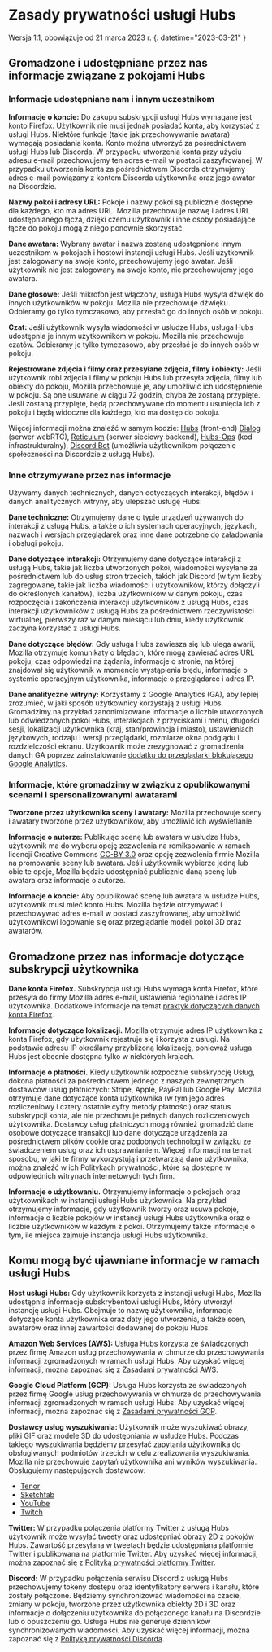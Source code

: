 ﻿# Zasady prywatności usługi Hubs
Wersja 1.1, obowiązuje od 21 marca 2023 r.
{: datetime="2023-03-21" }

## Gromadzone i udostępniane przez nas informacje związane z pokojami Hubs

### Informacje udostępniane nam i innym uczestnikom
__Informacje o koncie:__ Do zakupu subskrypcji usługi Hubs wymagane jest konto Firefox. Użytkownik nie musi jednak posiadać konta, aby korzystać z usługi Hubs. Niektóre funkcje (takie jak przechowywanie awatara) wymagają posiadania konta. Konto można utworzyć za pośrednictwem usługi Hubs lub Discorda. W przypadku utworzenia konta przy użyciu adresu e-mail przechowujemy ten adres e-mail w postaci zaszyfrowanej. W przypadku utworzenia konta za pośrednictwem Discorda otrzymujemy adres e-mail powiązany z kontem Discorda użytkownika oraz jego awatar na Discordzie.

__Nazwy pokoi i adresy URL:__ Pokoje i nazwy pokoi są publicznie dostępne dla każdego, kto ma adres URL. Mozilla przechowuje nazwę i adres URL udostępnianego łącza, dzięki czemu użytkownik i inne osoby posiadające łącze do pokoju mogą z niego ponownie skorzystać.

__Dane awatara:__ Wybrany awatar i nazwa zostaną udostępnione innym uczestnikom w pokojach i hostowi instancji usługi Hubs. Jeśli użytkownik jest zalogowany na swoje konto, przechowujemy jego awatar. Jeśli użytkownik nie jest zalogowany na swoje konto, nie przechowujemy jego awatara.

__Dane głosowe:__ Jeśli mikrofon jest włączony, usługa Hubs wysyła dźwięk do innych użytkowników w pokoju. Mozilla nie przechowuje dźwięku. Odbieramy go tylko tymczasowo, aby przesłać go do innych osób w pokoju.

__Czat:__ Jeśli użytkownik wysyła wiadomości w usłudze Hubs, usługa Hubs udostępnia je innym użytkownikom w pokoju. Mozilla nie przechowuje czatów. Odbieramy je tylko tymczasowo, aby przesłać je do innych osób w pokoju.

__Rejestrowane zdjęcia i filmy oraz przesyłane zdjęcia, filmy i obiekty:__ Jeśli użytkownik robi zdjęcia i filmy w pokoju Hubs lub przesyła zdjęcia, filmy lub obiekty do pokoju, Mozilla przechowuje je, aby umożliwić ich udostępnienie w pokoju. Są one usuwane w ciągu 72 godzin, chyba że zostaną przypięte. Jeśli zostaną przypięte, będą przechowywane do momentu usunięcia ich z pokoju i będą widoczne dla każdego, kto ma dostęp do pokoju.

Więcej informacji można znaleźć w samym kodzie: [Hubs](https://github.com/mozilla/hubs) (front-end) [Dialog](https://github.com/mozilla/dialog/) (serwer webRTC), [Reticulum](https://github.com/mozilla/reticulum) (serwer sieciowy backend), [Hubs-Ops](https://github.com/mozilla/hubs-ops) (kod infrastrukturalny), [Discord Bot](https://github.com/MozillaReality/hubs-discord-bot) (umożliwia użytkownikom połączenie społeczności na Discordzie z usługą Hubs).

### Inne otrzymywane przez nas informacje
Używamy danych technicznych, danych dotyczących interakcji, błędów i danych analitycznych witryny, aby ulepszać usługę Hubs:

__Dane techniczne:__ Otrzymujemy dane o typie urządzeń używanych do interakcji z usługą Hubs, a także o ich systemach operacyjnych, językach, nazwach i wersjach przeglądarek oraz inne dane potrzebne do załadowania i obsługi pokoju. 

__Dane dotyczące interakcji:__ Otrzymujemy dane dotyczące interakcji z usługą Hubs, takie jak liczba utworzonych pokoi, wiadomości wysyłane za pośrednictwem lub do usług stron trzecich, takich jak Discord (w tym liczby zagregowane, takie jak liczba wiadomości i użytkowników, którzy dołączyli do określonych kanałów), liczba użytkowników w danym pokoju, czas rozpoczęcia i zakończenia interakcji użytkowników z usługą Hubs, czas interakcji użytkowników z usługą Hubs za pośrednictwem rzeczywistości wirtualnej, pierwszy raz w danym miesiącu lub dniu, kiedy użytkownik zaczyna korzystać z usługi Hubs. 

__Dane dotyczące błędów:__ Gdy usługa Hubs zawiesza się lub ulega awarii, Mozilla otrzymuje komunikaty o błędach, które mogą zawierać adres URL pokoju, czas odpowiedzi na żądania, informacje o stronie, na której znajdował się użytkownik w momencie wystąpienia błędu, informacje o systemie operacyjnym użytkownika, informacje o przeglądarce i adres IP.

__Dane analityczne witryny:__ Korzystamy z Google Analytics (GA), aby lepiej zrozumieć, w jaki sposób użytkownicy korzystają z usługi Hubs. Gromadzimy na przykład zanonimizowane informacje o liczbie utworzonych lub odwiedzonych pokoi Hubs, interakcjach z przyciskami i menu, długości sesji, lokalizacji użytkownika (kraj, stan/prowincja i miasto), ustawieniach językowych, rodzaju i wersji przeglądarki, rozmiarze okna podglądu i rozdzielczości ekranu. Użytkownik może zrezygnować z gromadzenia danych GA poprzez zainstalowanie [dodatku do przeglądarki blokującego Google Analytics](https://tools.google.com/dlpage/gaoptout).

### Informacje, które gromadzimy w związku z opublikowanymi scenami i spersonalizowanymi awatarami
__Tworzone przez użytkownika sceny i awatary:__ Mozilla przechowuje sceny i awatary tworzone przez użytkowników, aby umożliwić ich wyświetlanie.

__Informacje o autorze:__ Publikując scenę lub awatara w usłudze Hubs, użytkownik ma do wyboru opcję zezwolenia na remiksowanie w ramach licencji Creative Commons [CC-BY 3.0](https://creativecommons.org/licenses/by/3.0/) oraz opcję zezwolenia firmie Mozilla na promowanie sceny lub awatara. Jeśli użytkownik wybierze jedną lub obie te opcje, Mozilla będzie udostępniać publicznie daną scenę lub awatara oraz informacje o autorze.

__Informacje o koncie:__ Aby opublikować scenę lub awatara w usłudze Hubs, użytkownik musi mieć konto Hubs. Mozilla będzie otrzymywać i przechowywać adres e-mail w postaci zaszyfrowanej, aby umożliwić użytkownikowi logowanie się oraz przeglądanie modeli pokoi 3D oraz awatarów.

## Gromadzone przez nas informacje dotyczące subskrypcji użytkownika
__Dane konta Firefox.__ Subskrypcja usługi Hubs wymaga konta Firefox, które przesyła do firmy Mozilla adres e-mail, ustawienia regionalne i adres IP użytkownika. Dodatkowe informacje na temat [praktyk dotyczących danych konta Firefox](https://www.mozilla.org/privacy/firefox/#firefox-accounts-join-firefox).

__Informacje dotyczące lokalizacji.__ Mozilla otrzymuje adres IP użytkownika z konta Firefox, gdy użytkownik rejestruje się i korzysta z usługi. Na podstawie adresu IP określamy przybliżoną lokalizację, ponieważ usługa Hubs jest obecnie dostępna tylko w niektórych krajach.

__Informacje o płatności.__ Kiedy użytkownik rozpocznie subskrypcję Usług, dokona płatności za pośrednictwem jednego z naszych zewnętrznych dostawców usług płatniczych: Stripe, Apple, PayPal lub Google Pay. Mozilla otrzymuje dane dotyczące konta użytkownika (w tym jego adres rozliczeniowy i cztery ostatnie cyfry metody płatności) oraz status subskrypcji konta, ale nie przechowuje pełnych danych rozliczeniowych użytkownika. Dostawcy usług płatniczych mogą również gromadzić dane osobowe dotyczące transakcji lub dane dotyczące urządzenia za pośrednictwem plików cookie oraz podobnych technologii w związku ze świadczeniem usług oraz ich usprawnianiem. Więcej informacji na temat sposobu, w jaki te firmy wykorzystują i przetwarzają dane użytkownika, można znaleźć w ich Politykach prywatności, które są dostępne w odpowiednich witrynach internetowych tych firm.

__Informacje o użytkowaniu.__ Otrzymujemy informacje o pokojach oraz użytkownikach w instancji usługi Hubs użytkownika. Na przykład otrzymujemy informacje, gdy użytkownik tworzy oraz usuwa pokoje, informacje o liczbie pokojów w instancji usługi Hubs użytkownika oraz o liczbie użytkowników w każdym z pokoi. Otrzymujemy także informacje o tym, ile miejsca zajmuje instancja usługi Hubs użytkownika. 

## Komu mogą być ujawniane informacje w ramach usługi Hubs
__Host usługi Hubs:__ Gdy użytkownik korzysta z instancji usługi Hubs, Mozilla udostępnia informacje subskrybentowi usługi Hubs, który utworzył instancję usługi Hubs. Obejmuje to nazwę użytkownika, informacje dotyczące konta użytkownika oraz daty jego utworzenia, a także scen, awatarów oraz innej zawartości dodawanej do pokoju Hubs.  

__Amazon Web Services (AWS):__ Usługa Hubs korzysta ze świadczonych przez firmę Amazon usług przechowywania w chmurze do przechowywania informacji zgromadzonych w ramach usługi Hubs. Aby uzyskać więcej informacji, można zapoznać się z [Zasadami prywatności AWS](https://aws.amazon.com/privacy/).

__Google Cloud Platform (GCP):__ Usługa Hubs korzysta ze świadczonych przez firmę Google usług przechowywania w chmurze do przechowywania informacji zgromadzonych w ramach usługi Hubs. Aby uzyskać więcej informacji, można zapoznać się z [Zasadami prywatności GCP](https://cloud.google.com/terms/cloud-privacy-notice).

__Dostawcy usług wyszukiwania:__ Użytkownik może wyszukiwać obrazy, pliki GIF oraz modele 3D do udostępniania w usłudze Hubs. Podczas takiego wyszukiwania będziemy przesyłać zapytania użytkownika do obsługiwanych podmiotów trzecich w celu zrealizowania wyszukiwania. Mozilla nie przechowuje zapytań użytkownika ani wyników wyszukiwania. Obsługujemy następujących dostawców:
* [Tenor](https://tenor.com/legal-privacy)
* [Sketchfab](https://sketchfab.com/privacy)
* [YouTube](https://policies.google.com/privacy)
* [Twitch](https://www.twitch.tv/p/legal/privacy-policy/)

__Twitter:__ W przypadku połączenia platformy Twitter z usługą Hubs użytkownik może wysyłać tweety oraz udostępniać obrazy 2D z pokojów Hubs. Zawartość przesyłana w tweetach będzie udostępniana platformie Twitter i publikowana na platformie Twitter. Aby uzyskać więcej informacji, można zapoznać się z [Polityką prywatności platformy Twitter](https://twitter.com/en/privacy).

__Discord:__ W przypadku połączenia serwisu Discord z usługą Hubs przechowujemy tokeny dostępu oraz identyfikatory serwera i kanału, które zostały połączone. Będziemy synchronizować wiadomości na czacie, zmiany w pokoju, tworzone przez użytkownika obiekty 2D i 3D oraz informacje o dołączeniu użytkownika do połączonego kanału na Discordzie lub o opuszczeniu go. Usługa Hubs nie generuje dzienników synchronizowanych wiadomości. Aby uzyskać więcej informacji, można zapoznać się z [Polityką prywatności Discorda](https://discordapp.com/privacy).
